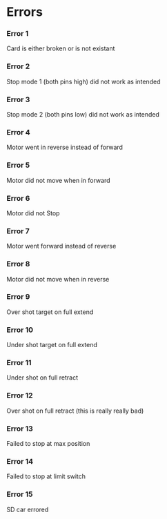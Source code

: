 # Errors

### Error 1

Card is either broken or is not existant

### Error 2

Stop mode 1 (both pins high) did not work as intended

### Error 3

Stop mode 2 (both pins low) did not work as intended

### Error 4

Motor went in reverse instead of forward

### Error 5

Motor did not move when in forward

### Error 6

Motor did not Stop

### Error 7

Motor went forward instead of reverse

### Error 8

Motor did not move when in reverse

### Error 9

Over shot target on full extend

### Error 10

Under shot target on full extend

### Error 11

Under shot on full retract

### Error 12

Over shot on full retract (this is really really bad)

### Error 13

Failed to stop at max position

### Error 14

Failed to stop at limit switch

### Error 15

SD car errored
